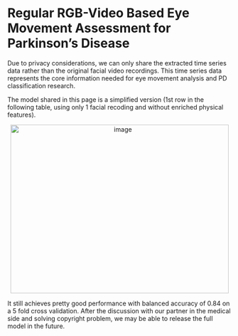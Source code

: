# Regular RGB-Video Based Eye Movement Assessment for Parkinson’s Disease
Due to privacy considerations, we can only share the extracted time series data rather than the original facial video recordings. This time series data represents the core information needed for eye movement analysis and PD classification research. 

The model shared in this page is a simplified version (1st row in the following table, using only 1 facial recoding and without enriched physical features).


<p align="center">
  <img width="491" height="379" alt="image" src="https://github.com/user-attachments/assets/34d67f93-a046-42bb-9794-9b4bee074e69" />
</p>

It still achieves pretty good performance with balanced accuracy of 0.84 on a 5 fold cross validation. After the discussion with our partner in the medical side and solving copyright problem, we may be able to release the full model in the future.
